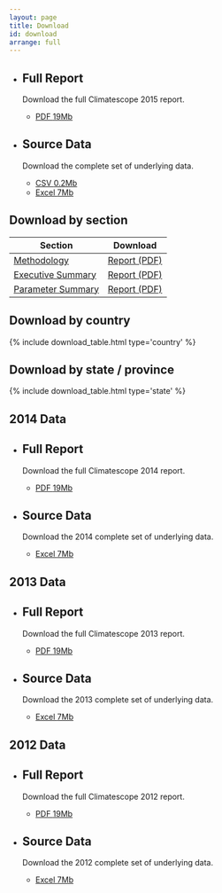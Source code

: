 ```yaml
---
layout: page
title: Download
id: download
arrange: full
---
```


<ul class="well-list">

  <li>
    <div class="well well-l download download-pdf">
      <h2>Full Report</h2>
      <p>Download the full Climatescope 2015 report.</p>
      <ul class="download-list">
        <li>
          <a href="{{ site.domain }}{{ site.path_prefix }}/en/download/reports/climatescope-2014-report-en.pdf.zip" title="Download full report in PDF" class="bttn bttn-success download data-download">PDF <span class="badge">19Mb</span></a>
        </li>
      </ul>
    </div>
  </li>

  <li>
    <div class="well well-l download download-data">
      <h2>Source Data</h2>
      <p>Download the complete set of underlying data.</p>
      <ul class="download-list">
        <li>
          <a href="{{ site.domain }}{{ site.path_prefix }}/en/download/data/climatescope-full.csv" title="Download Climatescope data in CSV format" class="bttn bttn-success download data-download">CSV <span class="badge">0.2Mb</span></a>
        </li>
        <li>
          <a href="{{ site.domain }}{{ site.path_prefix }}/en/download/model/climatescope-2015.xlsm" title="Download Climatescope model in Excel format" class="bttn bttn-success download data-download">Excel <span class="badge">7Mb</span></a>
        </li>
      </ul>
    </div>
  </li>

</ul>

## Download by section

<table class="table download-table">
  <thead>
    <tr>
      <th class="th-section">Section</th>
      <th class="th-download">Download</th>
    </tr>
  </thead>
  <tbody>
      <tr>
        <td class="cell-section"><a href="{{ site.domain }}{{ site.path_prefix }}/en/methodology" title="Go to page">Methodology</a></td>
        <td class="cell-download">
          <a href="{{ site.domain }}{{ site.path_prefix }}/en/download/docs/climatescope-2015-methodology-en.pdf" title="Download report in PDF format" class="bttn bttn-s bttn-success download data-download">Report (PDF)</a>
        </td>
      </tr>
      <tr>
        <td class="cell-section"><a href="{{ site.domain }}{{ site.path_prefix }}/en/summary" title="Go to page">Executive Summary</a></td>
        <td class="cell-download">
          <a href="{{ site.domain }}{{ site.path_prefix }}/en/download/docs/climatescope-2015-executive-summary-en.pdf" title="Download report in PDF format" class="bttn bttn-s bttn-success download data-download">Report (PDF)</a>
        </td>
      </tr>
      <tr>
        <td class="cell-section"><a href="{{ site.domain }}{{ site.path_prefix }}/en/results" title="Go to page">Parameter Summary</a></td>
        <td class="cell-download">
          <a href="{{ site.domain }}{{ site.path_prefix }}/en/download/docs/climatescope-2015-parameter-summary-en.pdf" title="Download report in PDF format" class="bttn bttn-s bttn-success download data-download">Report (PDF)</a>
        </td>
      </tr>
  </tbody>
</table>

## Download by country

{% include download_table.html type='country' %}

## Download by state / province

{% include download_table.html type='state' %}

## 2014 Data

<ul class="well-list">

  <li>
    <div class="well well-l download download-pdf">
      <h2>Full Report</h2>
      <p>Download the full Climatescope 2014 report.</p>
      <ul class="download-list">
        <li>
          <a href="{{ site.domain }}{{ site.path_prefix }}/en/download/reports/climatescope-2014-report-en.pdf.zip" title="Download full report in PDF" class="bttn bttn-success download data-download">PDF <span class="badge">19Mb</span></a>
        </li>
      </ul>
    </div>
  </li>

  <li>
    <div class="well well-l download download-data">
      <h2>Source Data</h2>
      <p>Download the 2014 complete set of underlying data.</p>
      <ul class="download-list">
        <li>
          <a href="{{ site.domain }}{{ site.path_prefix }}/en/download/model/climatescope-2014.xlsm" title="Download Climatescope model in Excel format" class="bttn bttn-success download data-download">Excel <span class="badge">7Mb</span></a>
        </li>
      </ul>
    </div>
  </li>

</ul>

## 2013 Data

<ul class="well-list">

  <li>
    <div class="well well-l download download-pdf">
      <h2>Full Report</h2>
      <p>Download the full Climatescope 2013 report.</p>
      <ul class="download-list">
        <li>
          <a href="{{ site.domain }}{{ site.path_prefix }}/en/download/reports/climatescope-2013-report-en.pdf" title="Download full report in PDF" class="bttn bttn-success download data-download">PDF <span class="badge">19Mb</span></a>
        </li>
      </ul>
    </div>
  </li>

  <li>
    <div class="well well-l download download-data">
      <h2>Source Data</h2>
      <p>Download the 2013 complete set of underlying data.</p>
      <ul class="download-list">
        <li>
          <a href="{{ site.domain }}{{ site.path_prefix }}/en/download/model/climatescope-2013.xlsm" title="Download Climatescope model in Excel format" class="bttn bttn-success download data-download">Excel <span class="badge">7Mb</span></a>
        </li>
      </ul>
    </div>
  </li>

</ul>

## 2012 Data

<ul class="well-list">

  <li>
    <div class="well well-l download download-pdf">
      <h2>Full Report</h2>
      <p>Download the full Climatescope 2012 report.</p>
      <ul class="download-list">
        <li>
          <a href="{{ site.domain }}{{ site.path_prefix }}/en/download/reports/climatescope-2012-report-en.pdf" title="Download full report in PDF" class="bttn bttn-success download data-download">PDF <span class="badge">19Mb</span></a>
        </li>
      </ul>
    </div>
  </li>

  <li>
    <div class="well well-l download download-data">
      <h2>Source Data</h2>
      <p>Download the 2012 complete set of underlying data.</p>
      <ul class="download-list">
        <li>
          <a href="{{ site.domain }}{{ site.path_prefix }}/en/download/model/climatescope-2012.xlsm" title="Download Climatescope model in Excel format" class="bttn bttn-success download data-download">Excel <span class="badge">7Mb</span></a>
        </li>
      </ul>
    </div>
  </li>

</ul>
